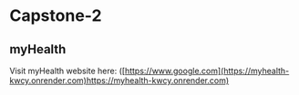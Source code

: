 # Capstone-2

## myHealth

Visit myHealth website here: ([https://www.google.com](https://myhealth-kwcy.onrender.com)https://myhealth-kwcy.onrender.com)
